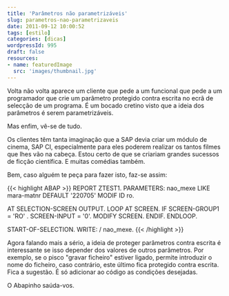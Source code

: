 ```yaml
---
title: 'Parâmetros não parametrizáveis'
slug: parametros-nao-parametrizaveis
date: 2011-09-12 10:00:52
tags: [estilo]
categories: [dicas]
wordpressId: 995
draft: false
resources:
- name: featuredImage
  src: 'images/thumbnail.jpg'
---
```

Volta não volta aparece um cliente que pede a um funcional que pede a um programador que crie um parâmetro protegido contra escrita no ecrã de selecção de um programa. É um bocado cretino visto que a ideia dos parâmetros é serem parametrizáveis.

Mas enfim, vê-se de tudo.

Os clientes têm tanta imaginação que a SAP devia criar um módulo de cinema, SAP CI, especialmente para eles poderem realizar os tantos filmes que lhes vão na cabeça. Estou certo de que se criariam grandes sucessos de ficção científica. E muitas comédias também.

Bem, caso alguém te peça para fazer isto, faz-se assim:


{{< highlight ABAP >}}
REPORT ZTEST1.
PARAMETERS: nao_mexe LIKE mara-matnr DEFAULT '220705' MODIF ID ro.

AT SELECTION-SCREEN OUTPUT.
  LOOP AT SCREEN.
    IF SCREEN-GROUP1 = 'RO' .
      SCREEN-INPUT = '0'.
      MODIFY SCREEN.
    ENDIF.
  ENDLOOP.

START-OF-SELECTION.
  WRITE: / nao_mexe.
{{< /highlight >}}

Agora falando mais a sério, a ideia de proteger parâmetros contra escrita é interessante se isso depender dos valores de outros parâmetros. Por exemplo, se o pisco "gravar ficheiro" estiver ligado, permite introduzir o nome do ficheiro, caso contrário, este último fica protegido contra escrita. Fica a sugestão. É só adicionar ao código as condições desejadas.

O Abapinho saúda-vos.
